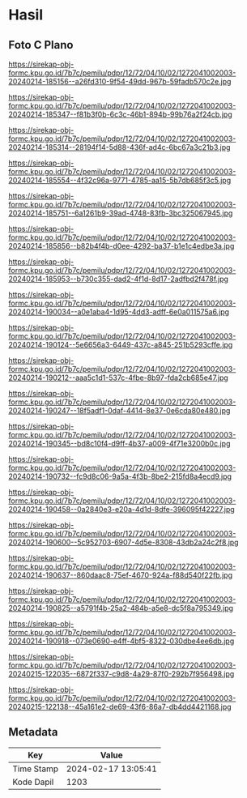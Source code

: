 # Hasil

## Foto C Plano

https://sirekap-obj-formc.kpu.go.id/7b7c/pemilu/pdpr/12/72/04/10/02/1272041002003-20240214-185156--a26fd310-9f54-49dd-967b-59fadb570c2e.jpg

https://sirekap-obj-formc.kpu.go.id/7b7c/pemilu/pdpr/12/72/04/10/02/1272041002003-20240214-185347--f81b3f0b-6c3c-46b1-894b-99b76a2f24cb.jpg

https://sirekap-obj-formc.kpu.go.id/7b7c/pemilu/pdpr/12/72/04/10/02/1272041002003-20240214-185314--28194f14-5d88-436f-ad4c-6bc67a3c21b3.jpg

https://sirekap-obj-formc.kpu.go.id/7b7c/pemilu/pdpr/12/72/04/10/02/1272041002003-20240214-185554--4f32c96a-9771-4785-aa15-5b7db685f3c5.jpg

https://sirekap-obj-formc.kpu.go.id/7b7c/pemilu/pdpr/12/72/04/10/02/1272041002003-20240214-185751--6a1261b9-39ad-4748-83fb-3bc325067945.jpg

https://sirekap-obj-formc.kpu.go.id/7b7c/pemilu/pdpr/12/72/04/10/02/1272041002003-20240214-185856--b82b4f4b-d0ee-4292-ba37-b1e1c4edbe3a.jpg

https://sirekap-obj-formc.kpu.go.id/7b7c/pemilu/pdpr/12/72/04/10/02/1272041002003-20240214-185953--b730c355-dad2-4f1d-8d17-2adfbd2f478f.jpg

https://sirekap-obj-formc.kpu.go.id/7b7c/pemilu/pdpr/12/72/04/10/02/1272041002003-20240214-190034--a0e1aba4-1d95-4dd3-adff-6e0a011575a6.jpg

https://sirekap-obj-formc.kpu.go.id/7b7c/pemilu/pdpr/12/72/04/10/02/1272041002003-20240214-190124--5e6656a3-6449-437c-a845-251b5293cffe.jpg

https://sirekap-obj-formc.kpu.go.id/7b7c/pemilu/pdpr/12/72/04/10/02/1272041002003-20240214-190212--aaa5c1d1-537c-4fbe-8b97-fda2cb685e47.jpg

https://sirekap-obj-formc.kpu.go.id/7b7c/pemilu/pdpr/12/72/04/10/02/1272041002003-20240214-190247--18f5adf1-0daf-4414-8e37-0e6cda80e480.jpg

https://sirekap-obj-formc.kpu.go.id/7b7c/pemilu/pdpr/12/72/04/10/02/1272041002003-20240214-190345--bd8c10f4-d9ff-4b37-a009-4f71e3200b0c.jpg

https://sirekap-obj-formc.kpu.go.id/7b7c/pemilu/pdpr/12/72/04/10/02/1272041002003-20240214-190732--fc9d8c06-9a5a-4f3b-8be2-215fd8a4ecd9.jpg

https://sirekap-obj-formc.kpu.go.id/7b7c/pemilu/pdpr/12/72/04/10/02/1272041002003-20240214-190458--0a2840e3-e20a-4d1d-8dfe-396095f42227.jpg

https://sirekap-obj-formc.kpu.go.id/7b7c/pemilu/pdpr/12/72/04/10/02/1272041002003-20240214-190600--5c952703-6907-4d5e-8308-43db2a24c2f8.jpg

https://sirekap-obj-formc.kpu.go.id/7b7c/pemilu/pdpr/12/72/04/10/02/1272041002003-20240214-190637--860daac8-75ef-4670-924a-f88d540f22fb.jpg

https://sirekap-obj-formc.kpu.go.id/7b7c/pemilu/pdpr/12/72/04/10/02/1272041002003-20240214-190825--a5791f4b-25a2-484b-a5e8-dc5f8a795349.jpg

https://sirekap-obj-formc.kpu.go.id/7b7c/pemilu/pdpr/12/72/04/10/02/1272041002003-20240214-190918--073e0690-e4ff-4bf5-8322-030dbe4ee6db.jpg

https://sirekap-obj-formc.kpu.go.id/7b7c/pemilu/pdpr/12/72/04/10/02/1272041002003-20240215-122035--6872f337-c9d8-4a29-87f0-292b7f956498.jpg

https://sirekap-obj-formc.kpu.go.id/7b7c/pemilu/pdpr/12/72/04/10/02/1272041002003-20240215-122138--45a161e2-de69-43f6-86a7-db4dd4421168.jpg


## Metadata

| Key        | Value               |
| ---------- | ------------------- |
| Time Stamp | 2024-02-17 13:05:41 |
| Kode Dapil | 1203                |



